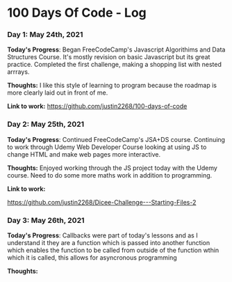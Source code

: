 # 100 Days Of Code - Log

### Day 1: May 24th, 2021


**Today's Progress**: Began FreeCodeCamp's Javascript Algorithims and Data Structures Course. 
It's mostly revision on basic Javascript but its great practice.
Completed the first challenge, making a shopping list with nested arrrays.

**Thoughts:** 
I like this style of learning to program because the roadmap is more clearly laid out in front of me.


**Link to work:** 
https://github.com/justin2268/100-days-of-code


### Day 2: May 25th, 2021
**Today's Progress**: Continued FreeCodeCamp's JSA+DS course. 
Continuing to work through Udemy Web Developer Course looking at using JS to change HTML and make web pages more interactive.


**Thoughts:** 
Enjoyed working through the JS project today with the Udemy course. Need to do some more maths work in addition to programming.

**Link to work:** 

https://github.com/justin2268/Dicee-Challenge---Starting-Files-2

### Day 3: May 26th, 2021
**Today's Progress**:
Callbacks were part of today's lessons and as I understand it they are a function which is passed into another function which enables the function to be called from outside of the function wthin which it is called, this allows for asyncronous programming
 
**Thoughts:** 
